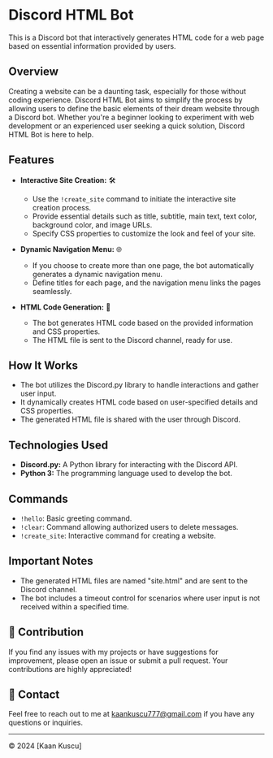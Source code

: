 # Discord HTML Bot

This is a Discord bot that interactively generates HTML code for a web page based on essential information provided by users.

## Overview

Creating a website can be a daunting task, especially for those without coding experience. Discord HTML Bot aims to simplify the process by allowing users to define the basic elements of their dream website through a Discord bot. Whether you're a beginner looking to experiment with web development or an experienced user seeking a quick solution, Discord HTML Bot is here to help.

## Features

- **Interactive Site Creation:** 🛠
  - Use the `!create_site` command to initiate the interactive site creation process.
  - Provide essential details such as title, subtitle, main text, text color, background color, and image URLs.
  - Specify CSS properties to customize the look and feel of your site.

- **Dynamic Navigation Menu:** 🌐
  - If you choose to create more than one page, the bot automatically generates a dynamic navigation menu.
  - Define titles for each page, and the navigation menu links the pages seamlessly.

- **HTML Code Generation:** 🚀
  - The bot generates HTML code based on the provided information and CSS properties.
  - The HTML file is sent to the Discord channel, ready for use.

## How It Works 

- The bot utilizes the Discord.py library to handle interactions and gather user input.
- It dynamically creates HTML code based on user-specified details and CSS properties.
- The generated HTML file is shared with the user through Discord.

## Technologies Used

- **Discord.py:** A Python library for interacting with the Discord API.
- **Python 3:** The programming language used to develop the bot.

## Commands

- `!hello`: Basic greeting command.
- `!clear`: Command allowing authorized users to delete messages.
- `!create_site`: Interactive command for creating a website.

## Important Notes

- The generated HTML files are named "site.html" and are sent to the Discord channel.
- The bot includes a timeout control for scenarios where user input is not received within a specified time.

## 🤝 Contribution

If you find any issues with my projects or have suggestions for improvement, please open an issue or submit a pull request. Your contributions are highly appreciated!

## 📧 Contact

Feel free to reach out to me at [kaankuscu777@gmail.com](mailto:kaankuscu777@gmail.com) if you have any questions or inquiries.

---
© 2024 [Kaan Kuscu]
